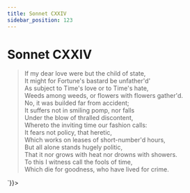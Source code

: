 ```yaml
---
title: Sonnet CXXIV
sidebar_position: 123
---
```

<div dangerouslySetInnerHTML={{__html: `<div><HTML><HEAD><TITLE>Sonnet CXXIV</TITLE></HEAD>
<BODY><H1>Sonnet CXXIV</H1>

<BLOCKQUOTE>If my dear love were but the child of state,<BR>
It might for Fortune's bastard be unfather'd'<BR>
As subject to Time's love or to Time's hate,<BR>
Weeds among weeds, or flowers with flowers gather'd.<BR>
No, it was builded far from accident;<BR>
It suffers not in smiling pomp, nor falls<BR>
Under the blow of thralled discontent,<BR>
Whereto the inviting time our fashion calls:<BR>
It fears not policy, that heretic,<BR>
Which works on leases of short-number'd hours,<BR>
But all alone stands hugely politic,<BR>
That it nor grows with heat nor drowns with showers.<BR>
  To this I witness call the fools of time,<BR>
  Which die for goodness, who have lived for crime.<BR>
</BLOCKQUOTE>

</BODY></HTML>
</div>`}}></div>